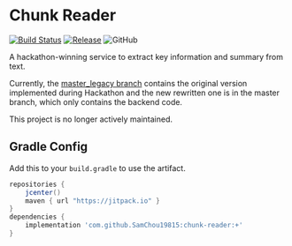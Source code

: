 # Chunk Reader

[![Build Status](https://travis-ci.com/SamChou19815/chunk-reader.svg?branch=master)](https://travis-ci.com/SamChou19815/chunk-reader)
[![Release](https://jitpack.io/v/SamChou19815/chunk-reader.svg)](https://jitpack.io/#SamChou19815/chunk-reader)
![GitHub](https://img.shields.io/github/license/SamChou19815/chunk-reader.svg)

A hackathon-winning service to extract key information and summary from text.

Currently, the 
[master_legacy branch](https://github.com/SamChou19815/chunk-reader/tree/master_legacy) contains the
original version implemented during Hackathon and the new rewritten one is in the master branch, 
which only contains the backend code.

This project is no longer actively maintained.

## Gradle Config

Add this to your `build.gradle` to use the artifact.

```groovy
repositories {
    jcenter()
    maven { url "https://jitpack.io" }
}
dependencies {
    implementation 'com.github.SamChou19815:chunk-reader:+'
}
```
